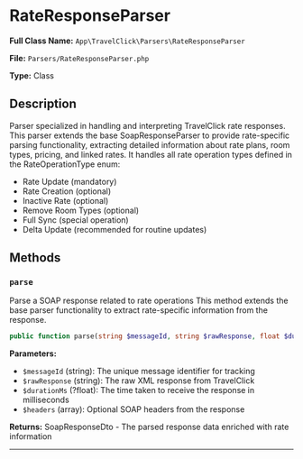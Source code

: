 # RateResponseParser

**Full Class Name:** `App\TravelClick\Parsers\RateResponseParser`

**File:** `Parsers/RateResponseParser.php`

**Type:** Class

## Description

Parser specialized in handling and interpreting TravelClick rate responses.
This parser extends the base SoapResponseParser to provide rate-specific
parsing functionality, extracting detailed information about rate plans,
room types, pricing, and linked rates.
It handles all rate operation types defined in the RateOperationType enum:
- Rate Update (mandatory)
- Rate Creation (optional)
- Inactive Rate (optional)
- Remove Room Types (optional)
- Full Sync (special operation)
- Delta Update (recommended for routine updates)

## Methods

### `parse`

Parse a SOAP response related to rate operations
This method extends the base parser functionality to extract rate-specific
information from the response.

```php
public function parse(string $messageId, string $rawResponse, float $durationMs = null, array $headers = []): App\TravelClick\DTOs\SoapResponseDto
```

**Parameters:**

- `$messageId` (string): The unique message identifier for tracking
- `$rawResponse` (string): The raw XML response from TravelClick
- `$durationMs` (?float): The time taken to receive the response in milliseconds
- `$headers` (array): Optional SOAP headers from the response

**Returns:** SoapResponseDto - The parsed response data enriched with rate information

---

